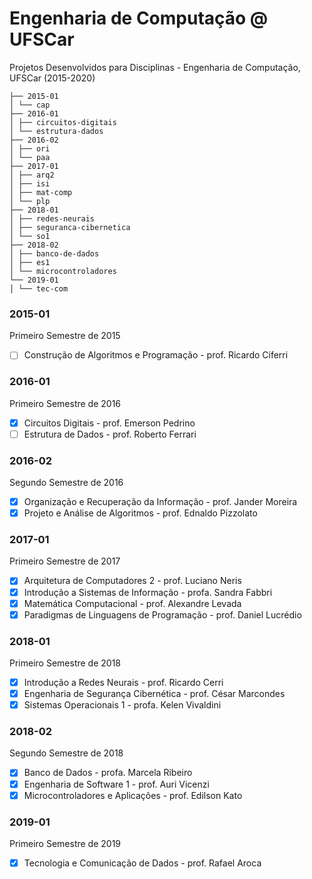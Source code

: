# Engenharia de Computação @ UFSCar
Projetos Desenvolvidos para Disciplinas - Engenharia de Computação, UFSCar (2015-2020)

```
├── 2015-01
│ └── cap
├── 2016-01
│ ├── circuitos-digitais
│ └── estrutura-dados
├── 2016-02
│ ├── ori
│ └── paa
├── 2017-01
│ ├── arq2 
│ ├── isi
│ ├── mat-comp
│ └── plp
├── 2018-01
│ ├── redes-neurais
│ ├── seguranca-cibernetica
│ └── so1
├── 2018-02
│ ├── banco-de-dados 
│ ├── es1
│ └── microcontroladores
└── 2019-01
│ └── tec-com
```
### 2015-01
Primeiro Semestre de 2015
- [ ] Construção de Algoritmos e Programação - prof. Ricardo Ciferri

### 2016-01
Primeiro Semestre de 2016
- [x] Circuitos Digitais - prof. Emerson Pedrino
- [ ] Estrutura de Dados - prof. Roberto Ferrari

### 2016-02
Segundo Semestre de 2016
- [x] Organização e Recuperação da Informação - prof. Jander Moreira
- [x] Projeto e Análise de Algoritmos - prof. Ednaldo Pizzolato

### 2017-01
Primeiro Semestre de 2017
- [x] Arquitetura de Computadores 2 - prof. Luciano Neris
- [x] Introdução a Sistemas de Informação - profa. Sandra Fabbri
- [x] Matemática Computacional - prof. Alexandre Levada
- [x] Paradigmas de Linguagens de Programação - prof. Daniel Lucrédio

### 2018-01
Primeiro Semestre de 2018
- [x] Introdução a Redes Neurais - prof. Ricardo Cerri
- [x] Engenharia de Segurança Cibernética - prof. César Marcondes
- [x] Sistemas Operacionais 1 - profa. Kelen Vivaldini

### 2018-02
Segundo Semestre de 2018
- [x] Banco de Dados - profa. Marcela Ribeiro
- [x] Engenharia de Software 1 - prof. Auri Vicenzi
- [x] Microcontroladores e Aplicações - prof. Edilson Kato

### 2019-01
Primeiro Semestre de 2019
- [x] Tecnologia e Comunicação de Dados - prof. Rafael Aroca
